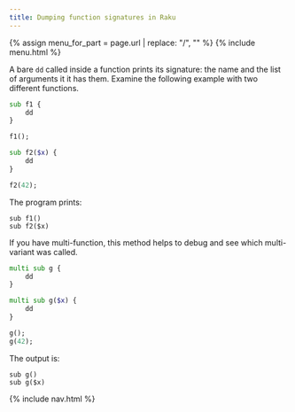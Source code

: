```yaml
---
title: Dumping function signatures in Raku
---
```


{% assign menu_for_part = page.url | replace: "/", "" %}
{% include menu.html %}

A bare `dd` called inside a function prints its signature: the name and the list of arguments it it has them. Examine the following example with two different functions.

```raku
sub f1 {
    dd
}

f1();

sub f2($x) {
    dd
}

f2(42);
```

The program prints:

```
sub f1()
sub f2($x)
```

If you have multi-function, this method helps to debug and see which multi-variant was called.

```raku
multi sub g {
    dd
}

multi sub g($x) {
    dd
}

g();
g(42);
```

The output is:

```
sub g()
sub g($x)
```

{% include nav.html %}
